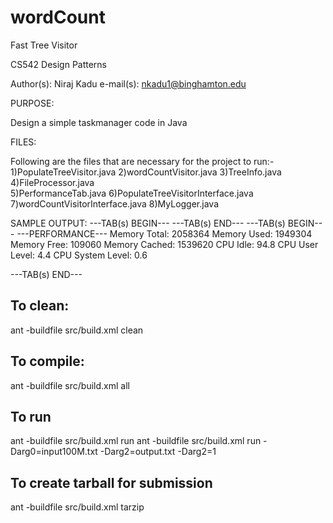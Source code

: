 # wordCount
Fast Tree Visitor

CS542 Design Patterns

Author(s): Niraj Kadu
e-mail(s): nkadu1@binghamton.edu

PURPOSE:

Design a simple taskmanager code in Java

FILES:

Following are the files that are necessary for the project to run:-
1)PopulateTreeVisitor.java
2)wordCountVisitor.java
3)TreeInfo.java
4)FileProcessor.java	
5)PerformanceTab.java
6)PopulateTreeVisitorInterface.java
7)wordCountVisitorInterface.java
8)MyLogger.java

SAMPLE OUTPUT:
---TAB(s) BEGIN---
---TAB(s) END---
---TAB(s) BEGIN---
---PERFORMANCE---
Memory Total: 2058364  Memory Used: 1949304  Memory  Free: 109060  Memory  Cached: 1539620
CPU Idle: 94.8  CPU User Level: 4.4  CPU System Level: 0.6

---TAB(s) END---
## To clean:
ant -buildfile src/build.xml clean

## To compile: 
ant -buildfile src/build.xml all

## To run
ant -buildfile src/build.xml run <args>
ant -buildfile src/build.xml run -Darg0=input100M.txt -Darg2=output.txt -Darg2=1

## To create tarball for submission
ant -buildfile src/build.xml tarzip
